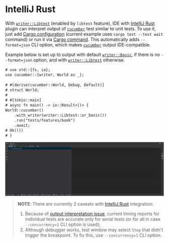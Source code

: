 IntelliJ Rust
=============

With [`writer::Libtest`] (enabled by `libtest` feature), IDE with [IntelliJ Rust] plugin can interpret output of [`cucumber`] test similar to unit tests. To use it, just add [Cargo configuration] (current example uses `cargo test --test wait` command) or run it via [Cargo command]. This automatically adds `--format=json` CLI option, which makes [`cucumber`] output IDE-compatible.

Example below is set up to output with default [`writer::Basic`], if there is no `--format=json` option, and with [`writer::Libtest`] otherwise.
```rust,should_panic
# use std::{fs, io};
use cucumber::{writer, World as _};

# #[derive(cucumber::World, Debug, Default)]
# struct World;
#
# #[tokio::main]
# async fn main() -> io::Result<()> {
World::cucumber()
    .with_writer(writer::Libtest::or_basic())
    .run("tests/features/book")
    .await;
# Ok(())
# }
```

![record](../rec/intellij.gif)

> __NOTE__: There are currently 2 caveats with [IntelliJ Rust] integration:
> 1. Because of [output interpretation issue], current timing reports for individual tests are accurate only for serial tests (or for all in case `--concurrency=1` CLI option is used);
> 2. Although debugger works, test window may select `Step` that didn't trigger the breakpoint. To fix this, use `--concurrency=1` CLI option.




[`cucumber`]: https://docs.rs/cucumber
[`writer::Basic`]: https://docs.rs/cucumber/*/cucumber/writer/struct.Basic.html
[`writer::Libtest`]: https://docs.rs/cucumber/*/cucumber/writer/struct.Libtest.html
[output interpretation issue]: https://github.com/intellij-rust/intellij-rust/issues/9041
[Cargo command]: https://plugins.jetbrains.com/plugin/8182-rust/docs/cargo-command-configuration.html
[Cargo configuration]: https://plugins.jetbrains.com/plugin/8182-rust/docs/rust-testing.html
[IntelliJ Rust]: https://www.jetbrains.com/rust/
